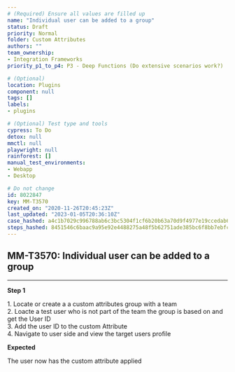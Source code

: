 ```yaml
---
# (Required) Ensure all values are filled up
name: "Individual user can be added to a group"
status: Draft
priority: Normal
folder: Custom Attributes
authors: ""
team_ownership: 
- Integration Frameworks
priority_p1_to_p4: P3 - Deep Functions (Do extensive scenarios work?)

# (Optional)
location: Plugins
component: null
tags: []
labels: 
- plugins

# (Optional) Test type and tools
cypress: To Do
detox: null
mmctl: null
playwright: null
rainforest: []
manual_test_environments: 
- Webapp
- Desktop

# Do not change
id: 8022847
key: MM-T3570
created_on: "2020-11-26T20:45:23Z"
last_updated: "2023-01-05T20:36:10Z"
case_hashed: a4c1b7029c996788ab6c3bc5304f1cf6b20b63a70d9f4977e19ccedab691aeea3f25246a00b6816f557a4ff4206ef72b
steps_hashed: 8451546c6baac9a95e92e4488275a48f5b62751ade385bc6f8bb7ebfc3c5f71fdd51816ff9df91eda20986413b835ef9
---
```


<!-- (Auto-generated) Based on frontmatter's "key" and "name" -->

## MM-T3570: Individual user can be added to a group

---

**Step 1**

1\. Locate or create a a custom attributes group with a team\
2\. Loacte a test user who is not part of the team the group is based on and get the User ID\
3\. Add the user ID to the custom Attribute\
4\. Navigate to user side and view the target users profile

**Expected**

The user now has the custom attribute applied
